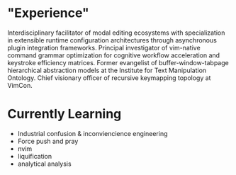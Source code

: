 # "Experience"
Interdisciplinary facilitator of modal editing ecosystems with specialization in extensible runtime configuration architectures through asynchronous plugin integration frameworks. Principal investigator of vim-native command grammar optimization for cognitive workflow acceleration and keystroke efficiency matrices. Former evangelist of buffer-window-tabpage hierarchical abstraction models at the Institute for Text Manipulation Ontology. Chief visionary officer of recursive keymapping topology at VimCon. 

# Currently Learning
- Industrial confusion & inconviencience engineering
- Force push and pray
- nvim
- liquification
- analytical analysis
   
